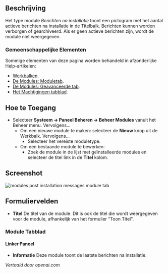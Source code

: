 <!-- Filename: Help4.x:Admin_Modules:_Post_Installation_Messages  / Display title: Modules: Berichten na installatie -->

## Beschrijving

Het type module *Berichten na installatie* toont een pictogram met het aantal actieve berichten na installatie in de Titelbalk. Berichten kunnen worden verborgen of gearchiveerd. Als er geen actieve berichten zijn, wordt de module niet weergegeven.

### Gemeenschappelijke Elementen

Sommige elementen van deze pagina worden behandeld in afzonderlijke Help-artikelen:

* [Werkbalken](jdocmanual?article=help/common-elements/toolbars).
* [De Modules: Moduletab](jdocmanual?article=help/modules/modules-module-tab).
* [De Modules: Geavanceerde tab](jdocmanual?article=help/modules/modules-advanced-tab).
* [Het Machtigingen tabblad](jdocmanual?article=help/common-elements/edit-permissions).

## Hoe te Toegang

- Selecteer **Systeem → Paneel Beheren → Beheer Modules** vanuit het
  Beheer menu. Vervolgens...
  - Om een nieuwe module te maken: selecteer de **Nieuw** knop uit de Werkbalk. Vervolgens...
    - Selecteer het vereiste moduletype.
  - Om een bestaande module te bewerken:
    - Zoek de module in de lijst met geïnstalleerde modules en selecteer de
      titel link in de **Titel** kolom.

## Screenshot

![modules post installation messages module tab](../../../nl/afbeeldingen/modules-admin/modules-post-installation-messages-module-tab.png)

## Formuliervelden

- **Titel** De titel van de module. Dit is ook de titel die wordt weergegeven
  voor de module, afhankelijk van het formulier "Toon Titel".

### Module Tabblad

#### Linker Paneel

- **Informatie** Deze module toont de laatste berichten na installatie.

*Vertaald door openai.com*

